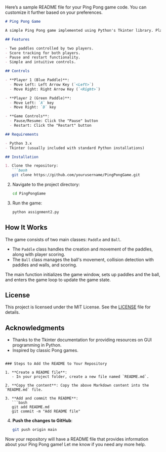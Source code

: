 Here’s a sample README file for your Ping Pong game code. You can customize it further based on your preferences.

```markdown
# Ping Pong Game

A simple Ping Pong game implemented using Python's Tkinter library. Players can control paddles to hit a ball back and forth, keeping score as they play.

## Features

- Two paddles controlled by two players.
- Score tracking for both players.
- Pause and restart functionality.
- Simple and intuitive controls.

## Controls

- **Player 1 (Blue Paddle)**:
  - Move Left: Left Arrow Key (`<Left>`)
  - Move Right: Right Arrow Key (`<Right>`)

- **Player 2 (Green Paddle)**:
  - Move Left: `A` key
  - Move Right: `D` key

- **Game Controls**:
  - Pause/Resume: Click the "Pause" button
  - Restart: Click the "Restart" button

## Requirements

- Python 3.x
- Tkinter (usually included with standard Python installations)

## Installation

1. Clone the repository:
   ```bash
   git clone https://github.com/yourusername/PingPongGame.git
   ```
   
2. Navigate to the project directory:
   ```bash
   cd PingPongGame
   ```

3. Run the game:
   ```bash
   python assignment2.py
   ```

## How It Works

The game consists of two main classes: `Paddle` and `Ball`. 

- The `Paddle` class handles the creation and movement of the paddles, along with player scoring.
- The `Ball` class manages the ball's movement, collision detection with paddles and walls, and scoring.

The main function initializes the game window, sets up paddles and the ball, and enters the game loop to update the game state.

## License

This project is licensed under the MIT License. See the [LICENSE](LICENSE) file for details.

## Acknowledgments

- Thanks to the Tkinter documentation for providing resources on GUI programming in Python.
- Inspired by classic Pong games.
```

### Steps to Add the README to Your Repository

1. **Create a README file**:
   - In your project folder, create a new file named `README.md`.

2. **Copy the content**: Copy the above Markdown content into the `README.md` file.

3. **Add and commit the README**:
   ```bash
   git add README.md
   git commit -m "Add README file"
   ```

4. **Push the changes to GitHub**:
   ```bash
   git push origin main
   ```

Now your repository will have a README file that provides information about your Ping Pong game! Let me know if you need any more help.
